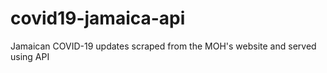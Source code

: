 # covid19-jamaica-api
Jamaican COVID-19 updates scraped from the MOH's website and served using API
